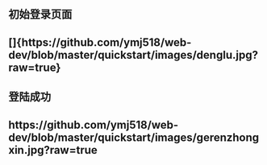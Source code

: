 <h2>初始登录页面<h2>
  []{https://github.com/ymj518/web-dev/blob/master/quickstart/images/denglu.jpg?raw=true}
<br>
<h2>登陆成功<h2>
  https://github.com/ymj518/web-dev/blob/master/quickstart/images/gerenzhongxin.jpg?raw=true
